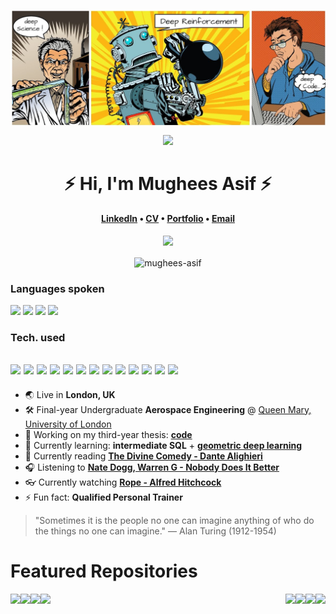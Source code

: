 <p align="center">
  <img align="center" src="./drl.png" />
</p>

<p align="center">
  <img src="https://komarev.com/ghpvc/?username=mughees-asif&color=red&style=liquid" />
</p>

<h1 align="center">⚡️ Hi, I'm Mughees Asif ⚡️</h1>
<h4 align="center"><a href="https://www.linkedin.com/in/mugheesasif/">LinkedIn</a> &bull; <a href="https://drive.google.com/file/d/1P46H2csFZ500mgV8oTFFYCyAdgwKQ0JZ/edit">CV</a> &bull; <a href="https://bymughees.com">Portfolio</a> &bull; <a href="mailto:mughees460@gmail.com">Email</a></h4>

<p align="center">
  <img src="https://komarev.com/ghpvc/?username=mughees-asif&color=red&style=liquid" />
</p>

<p align="center">
  <img align="center" src="https://github-readme-streak-stats.herokuapp.com/?user=mughees-asif&" alt="mughees-asif" />
</p>

### Languages spoken
<code><img width="10%" src="https://www.vectorlogo.zone/logos/java/java-ar21.svg"></code>
<code><img width="10%" src="https://www.vectorlogo.zone/logos/python/python-ar21.svg"></code>
<code><img width="10%" src="https://www.vectorlogo.zone/logos/javascript/javascript-ar21.svg"></code>
<code><img width="10%" src="https://www.vectorlogo.zone/logos/kotlin/kotlin-ar21.svg"></code>

### Tech. used
<code><img width="10%" src="https://www.vectorlogo.zone/logos/git-scm/git-scm-ar21.svg"></code>
<code><img width="10%" src="https://www.vectorlogo.zone/logos/android/android-ar21.svg"></code>
<code><img width="10%" src="https://www.vectorlogo.zone/logos/firebase/firebase-ar21.svg"></code>
<code><img width="10%" src="https://www.vectorlogo.zone/logos/nodejs/nodejs-ar21.svg"></code>
<code><img width="10%" src="https://www.vectorlogo.zone/logos/reactjs/reactjs-ar21.svg"></code>
<code><img width="10%" src="https://www.vectorlogo.zone/logos/vuejs/vuejs-ar21.svg"></code>
<code><img width="10%" src="https://www.vectorlogo.zone/logos/gatsbyjs/gatsbyjs-ar21.svg"></code>
<code><img width="10%" src="https://www.vectorlogo.zone/logos/jupyter/jupyter-ar21.svg"></code>
<code><img width="10%" src="https://www.vectorlogo.zone/logos/pytorch/pytorch-ar21.svg"></code>
<code><img width="10%" src="https://www.vectorlogo.zone/logos/tensorflow/tensorflow-ar21.svg"></code>
<code><img width="10%" src="https://www.vectorlogo.zone/logos/mysql/mysql-ar21.svg"></code>
<code><img width="10%" src="https://www.vectorlogo.zone/logos/amazon_aws/amazon_aws-ar21.svg"></code>
<code><img width="10%" src="https://www.vectorlogo.zone/logos/google_cloud/google_cloud-ar21.svg"></code>
---

- 🌏 Live in **London, UK** 
- 🛠 Final-year Undergraduate **Aerospace Engineering** @ [Queen Mary, University of London](https://www.qmul.ac.uk/undergraduate/coursefinder/courses/2020/aerospace-engineering/) 
- 🔭 Working on my third-year thesis: **[code](https://nbviewer.jupyter.org/github/mughees-asif/dip/blob/master/deep-learning-dip.ipynb)**
- 🌱 Currently learning: **intermediate SQL** + **[geometric deep learning](https://flawnsontong.medium.com/what-is-geometric-deep-learning-b2adb662d91d)**
- 📖 Currently reading **[The Divine Comedy - Dante Alighieri](https://en.wikipedia.org/wiki/Divine_Comedy)**
- 🎧 Listening to **[Nate Dogg, Warren G - Nobody Does It Better](https://open.spotify.com/album/3TfK3onfop0xSREaFVvW7H)**
- 👓 Currently watching **[Rope - Alfred Hitchcock](https://en.wikipedia.org/wiki/Rope_(film))**
- ⚡ Fun fact: **Qualified Personal Trainer**

> "Sometimes it is the people no one can imagine anything of who do the things no one can imagine." ― Alan Turing (1912-1954)

# Featured Repositories

<a href="https://github.com/mughees-asif/JavaFX-QMFS-TelemetrySystemGUI">
  <img align="left" src="https://github-readme-stats.vercel.app/api/pin/?username=mughees-asif&repo=JavaFX-QMFS-TelemetrySystemGUI&theme=dark" />
</a>

<a href="https://github.com/mughees-asif/android-kotlin">
  <img align="right" src="https://github-readme-stats.vercel.app/api/pin/?username=mughees-asif&repo=android-kotlin&theme=gruvbox" />
</a>

<a href="https://github.com/mughees-asif/leetcode-solutions">
  <img align="left" src="https://github-readme-stats.vercel.app/api/pin/?username=mughees-asif&repo=leetcode-solutions&theme=tokyonight" />
</a>

<a href="https://github.com/mughees-asif/hackerrank-solved-challenges">
  <img align="right" src="https://github-readme-stats.vercel.app/api/pin/?username=mughees-asif&repo=hackerrank-solved-challenges&theme=dracula" />
</a>

<a href="https://github.com/mughees-asif/matlab-qmul">
  <img align="right" src="https://github-readme-stats.vercel.app/api/pin/?username=mughees-asif&repo=matlab-qmul&theme=cobalt" />
</a>

<a href="https://github.com/mughees-asif/astric">
  <img align="left" src="https://github-readme-stats.vercel.app/api/pin/?username=mughees-asif&repo=astric&theme=merko" />
</a>
<a href="https://github.com/mughees-asif/dip">
  <img align="right" src="https://github-readme-stats.vercel.app/api/pin/?username=mughees-asif&repo=dip&theme=onedark" />
</a>

<a href="https://github.com/mughees-asif/machinelearning-projects">
  <img align="left" src="https://github-readme-stats.vercel.app/api/pin/?username=mughees-asif&repo=machinelearning-projects&theme=cobalt" />
</a>
